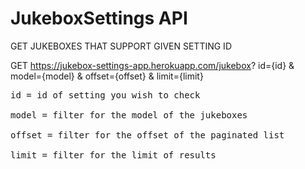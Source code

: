 # JukeboxSettings API

GET JUKEBOXES THAT SUPPORT GIVEN SETTING ID

GET https://jukebox-settings-app.herokuapp.com/jukebox? id={id}  & model={model}  & offset={offset} & limit={limit}<br>
<pre>id = id of setting you wish to check<br>
model = filter for the model of the jukeboxes<br>
offset = filter for the offset of the paginated list<br>
limit = filter for the limit of results
  
